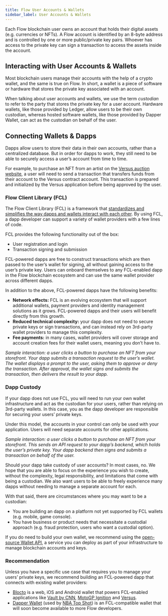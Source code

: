 ```yaml
---
title: Flow User Accounts & Wallets
sidebar_label: User Accounts & Wallets
---
```


Each Flow blockchain user owns an account that holds their digital assets (e.g. currencies or NFTs). A Flow account is identified by an 8-byte address and is controlled by one or more public/private key pairs. Whoever has access to the private key can sign a transaction to access the assets inside the account.

## Interacting with User Accounts & Wallets

Most blockchain users manage their accounts with the help of a crypto wallet, and the same is true on Flow. In short, a wallet is a piece of software or hardware that stores the private key associated with an account.

When talking about user accounts and wallets, we use the term _custodian_ to refer to the party that stores the private key for a user account. Hardware wallets, like those provided by Ledger, allow users to be their own custodian, whereas hosted software wallets, like those provided by Dapper Wallet, can act as the custodian on behalf of the user.

## Connecting Wallets & Dapps

Dapps allow users to store their data in their own accounts, rather than a centralized database. But in order for dapps to work, they still need to be able to securely access a user’s account from time to time.

For example, to purchase an NFT from an artist on the [Versus auction website](https://www.versus-flow.art/), a user will need to send a transaction that transfers funds from their account to the Versus contract account. This transaction is prepared and initialized by the Versus application before being approved by the user.

### Flow Client Library (FCL)

The Flow Client Library (FCL) is a framework that [standardizes and simplifies the way dapps and wallets interact with each other](https://www.onflow.org/post/inside-flow-the-power-of-simplicity-with-fcl). By using FCL, a dapp developer can support a variety of wallet providers with a few lines of code.

FCL provides the following functionality out of the box:

* User registration and login
* Transaction signing and submission

FCL-powered dapps are free to construct transactions which are then passed to the user’s wallet for signing, all without gaining access to the user’s private key. Users can onboard themselves to any FCL-enabled dapp in the Flow blockchain ecosystem and can use the same wallet provider across different dapps.

In addition to the above, FCL-powered dapps have the following benefits:

* **Network effects:** FCL is an evolving ecosystem that will support additional wallets, payment providers and identity management solutions as it grows. FCL-powered dapps and their users will benefit directly from this growth.
* **Reduced technical complexity:** your dapp does not need to secure private keys or sign transactions, and can instead rely on 3rd-party wallet providers to manage this complexity.
* **Fee payments:** in many cases, wallet providers will cover storage and account creation fees for their wallet users, meaning you don’t have to.

_Sample interaction: a user clicks a button to purchase an NFT from your storefront. Your dapp submits a transaction request to the user’s wallet. The wallet displays a prompt to the user, asking them to approve or deny the transaction. After approval, the wallet signs and submits the transaction, then delivers the result to your dapp._

### Dapp Custody

If your dapp does not use FCL, you will need to run your own wallet infrastructure and act as the custodian for your users, rather than relying on 3rd-party wallets. In this case, you as the dapp developer are responsible for securing your users’ private keys.

Under this model, the accounts in your control can only be used with your application. Users will need separate accounts for other applications.

_Sample interaction: a user clicks a button to purchase an NFT from your storefront. This sends an API request to your dapp’s backend, which holds the user’s private key. Your dapp backend then signs and submits a transaction on behalf of the user._

Should your dapp take custody of user accounts? In most cases, no. We hope that you are able to focus on the experience you wish to create, without the complexity, legal responsibility, and limitations that come with being a custodian. We also want users to be able to freely experience many dapps without needing to manage a separate account for each.

With that said, there are circumstances where you may want to be a custodian:

* You are building an dapp on a platform not yet supported by FCL wallets (e.g. mobile, game console).
* You have business or product needs that necessitate a custodial approach (e.g. fraud protection, users who want a custodial option).

If you do need to build your own wallet, we recommend using the [open-source Wallet API](https://github.com/flow-hydraulics/flow-wallet-api), a service you can deploy as part of your infrastructure to manage blockchain accounts and keys.

### Recommendation

Unless you have a specific use case that requires you to manage your users’ private keys, we recommend building an FCL-powered dapp that connects with existing wallet providers: 

* [Blocto](https://blocto.portto.io/en/) is a web, iOS and Android wallet that powers FCL-enabled applications like [Vault by CNN](https://vault.cnn.com/), [MotoGP Ignition](https://motogp-ignition.com/) and [Versus](https://www.versus-flow.art/).
* [Dapper Wallet](https://www.meetdapper.com/) (used by [NBA Top Shot](https://nbatopshot.com/)) is an FCL-compatible wallet that will soon become available to more Flow developers.
